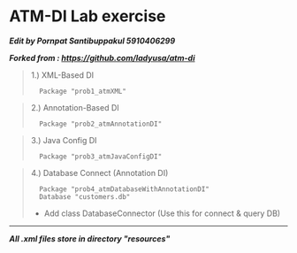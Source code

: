 # ATM-DI Lab exercise

**_Edit by Pornpat Santibuppakul 5910406299_**

**_Forked from : https://github.com/ladyusa/atm-di_**

> 1.) XML-Based DI
> 
>       Package "prob1_atmXML"

> 2.) Annotation-Based DI
>
>       Package "prob2_atmAnnotationDI"

> 3.) Java Config DI
>       
>       Package "prob3_atmJavaConfigDI"

> 4.) Database Connect (Annotation DI)
>
>       Package "prob4_atmDatabaseWithAnnotationDI"
>       Database "customers.db"
>   - Add class DatabaseConnector (Use this for connect & query DB)
___________________________________________________________________________
**_All .xml files store in directory "resources"_**



